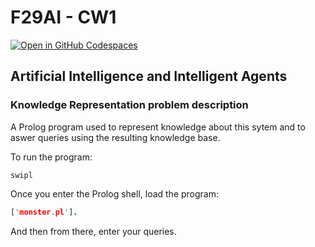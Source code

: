 # F29AI - CW1

[![Open in GitHub Codespaces](https://github.com/codespaces/badge.svg)](https://codespaces.new/cr2007/F29AI-Prolog)

## Artificial Intelligence and Intelligent Agents

### Knowledge Representation problem description

A Prolog program used to represent knowledge about this sytem and to aswer queries using the resulting knowledge base.

To run the program:
```shell
swipl
```
Once you enter the Prolog shell, load the program:
```prolog
['monster.pl'].
```

And then from there, enter your queries.




